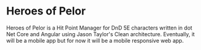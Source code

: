 # Heroes of Pelor
Heroes of Pelor is a Hit Point Manager for DnD 5E characters written in dot Net Core and Angular using Jason Taylor's Clean architecture.
Eventually, it will be a mobile app but for now it will be a mobile responsive web app.
